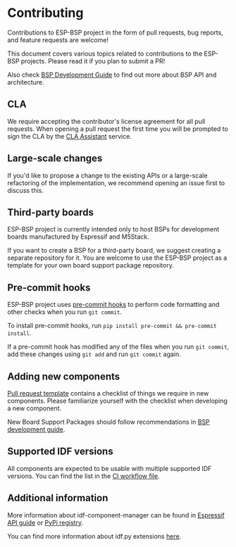 # Contributing

Contributions to ESP-BSP project in the form of pull requests, bug reports, and feature requests are welcome!

This document covers various topics related to contributions to the ESP-BSP projects. Please read it if you plan to submit a PR!

Also check [BSP Development Guide](BSP_development_guide.md) to find out more about BSP API and architecture.

## CLA

We require accepting the contributor's license agreement for all pull requests. When opening a pull request the first time you will be prompted to sign the CLA by the [CLA Assistant](https://cla-assistant.io/) service.

## Large-scale changes

If you'd like to propose a change to the existing APIs or a large-scale refactoring of the implementation, we recommend opening an issue first to discuss this.

## Third-party boards

ESP-BSP project is currently intended only to host BSPs for development boards manufactured by Espressif and M5Stack.

If you want to create a BSP for a third-party board, we suggest creating a separate repository for it. You are welcome to use the ESP-BSP project as a template for your own board support package repository.

## Pre-commit hooks

ESP-BSP project uses [pre-commit hooks](https://pre-commit.com/) to perform code formatting and other checks when you run `git commit`.

To install pre-commit hooks, run `pip install pre-commit && pre-commit install`.

If a pre-commit hook has modified any of the files when you run `git commit`, add these changes using `git add` and run `git commit` again.

## Adding new components

[Pull request template](.github/PULL_REQUEST_TEMPLATE/pr_template_bsp.md) contains a checklist of things we require in new components. Please familiarize yourself with the checklist when developing a new component.

New Board Support Packages should follow recommendations in [BSP development guide](./BSP_development_guide.md).

## Supported IDF versions

All components are expected to be usable with multiple supported IDF versions. You can find the list in the [CI workflow file](.github/workflows/build_test.yml).

## Additional information
More information about idf-component-manager can be found in [Espressif API guide](https://docs.espressif.com/projects/esp-idf/en/latest/esp32/api-guides/tools/idf-component-manager.html)
or [PyPi registry](https://pypi.org/project/idf-component-manager/).

You can find more information about idf.py extensions [here](https://github.com/espressif/esp-idf/blob/master/tools/idf_py_actions/README.md).
